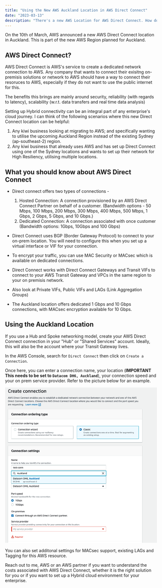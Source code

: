 ```yaml
---
title: "Using the New AWS Auckland Location in AWS Direct Connect"
date: "2023-03-13"
description: "There's a new AWS Location for AWS Direct Connect. How do I set this up?"
---
```


On the 10th of March, AWS announced a new AWS Direct Connect location in Auckland. This is part of the new AWS Region planned for Auckland.

## AWS Direct Connect?

AWS Direct Connect is AWS's service to create a dedicated network connection to AWS. Any company that wants to connect their exisitng on-premisis solutions or network to AWS should have a way to connect their resoruces to AWS, especially if they do not want to use the public internet for this.

The benefits this brings are mainly around security, reliability (with regards to latency), scalability (w.r.t. data transfers and real time data analysis)

Setting up Hybrid connectivity can be an integral part of any enterprise's cloud journey. I can think of the following scenarios where this new Direct Connect location can be helpful:

1. Any kiwi business looking at migrating to AWS; and specifically wanting to utilise the upcoming Auckland Region instead of the existing Sydney (ap-southeast-2) region.
2. Any kiwi business that already uses AWS and has set up Direct Connect using one of the Sydney locations and wants to set up their network for High Resiliency, utilising multiple locations.

## What you should know about AWS Direct Connect

* Direct connect offers two types of connections -
    1. Hosted Connection: A connection provisioned by an AWS Direct Connect Partner on behalf of a customer. (Bandwidth options - 50 Mbps, 100 Mbps, 200 Mbps, 300 Mbps, 400 Mbps, 500 Mbps, 1 Gbps, 2 Gbps, 5 Gbps, and 10 Gbps.)
    2. Dedicated Connection: A connection associated with once customer (Bandwidth options: 1Gbps, 10Gbps and 100 Gbps)

* Direct Connect uses BGP (Border Gateway Protocol) to connect to your on-prem location. You will need to configure this when you set up a virtual interface or VIF for your connection.
* To encrypt your traffic, you can use MAC Security or MACsec which is available on dedicated connections.
* Direct Connect works with Direct Connect Gateways and Transit VIFs to connect to your AWS Transit Gateway and VPCs in the same region to your on premisis network.
* Also look at Private VIFs, Public VIFs and LAGs (Link Aggregation Groups)
* The Auckland location offers dedicated 1 Gbps and 10 Gbps connections, with MACsec encryption available for 10 Gbps.

## Using the Auckland Location

If you use a Hub and Spoke networking model, create your AWS Direct Connect connection in your "Hub" or "Shared Services" account. Ideally, this will also be the account where your Transit Gateway lives.

In the AWS Console, search for `Direct Connect` then click on `Create a Connection`.

Once here, you can enter a connection name, your location (**IMPORTANT This needs to be set to `Datacom DH6, Auckland`**), your connection speed and your on prem service provider. Refer to the picture below for an example.

![direct-connect-create-wizard](./direct-connect-connection.png)

You can also set additonal settings for MACsec support, existing LAGs and Tagging for this AWS resource.

Reach out to me, AWS or an AWS partner if you want to understand the costs associated with AWS Direct Connect, whether it is the right solution for you or if you want to set up a Hybrid cloud environment for your enterprise.
